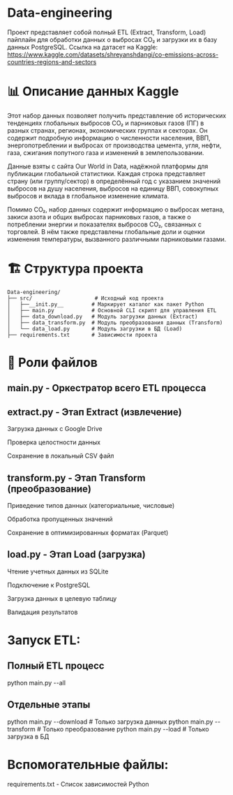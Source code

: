 # Data-engineering
Проект представляет собой полный ETL (Extract, Transform, Load) пайплайн для обработки данных о выбросах CO₂ и загрузки их в базу данных PostgreSQL.
Ссылка на датасет на Kaggle: https://www.kaggle.com/datasets/shreyanshdangi/co-emissions-across-countries-regions-and-sectors

# 📊 Описание данных Kaggle
Этот набор данных позволяет получить представление об исторических тенденциях глобальных выбросов CO₂ и парниковых газов (ПГ) в разных странах, регионах, экономических группах и секторах. Он содержит подробную информацию о численности населения, ВВП, энергопотреблении и выбросах от производства цемента, угля, нефти, газа, сжигания попутного газа и изменений в землепользовании.

Данные взяты с сайта Our World in Data, надёжной платформы для публикации глобальной статистики. Каждая строка представляет страну (или группу/сектор) в определённый год с указанием значений выбросов на душу населения, выбросов на единицу ВВП, совокупных выбросов и вклада в глобальное изменение климата.

Помимо CO₂, набор данных содержит информацию о выбросах метана, закиси азота и общих выбросах парниковых газов, а также о потреблении энергии и показателях выбросов CO₂, связанных с торговлей. В нём также представлены глобальные доли и оценки изменения температуры, вызванного различными парниковыми газами.

# 🏗️ Структура проекта
```plaintext
Data-engineering/
├── src/                    # Исходный код проекта
│   ├──__init.py__         # Маркирует каталог как пакет Python
│   ├── main.py            # Основной CLI скрипт для управления ETL
│   ├── data_download.py   # Модуль загрузки данных (Extract)
│   ├── data_transform.py  # Модуль преобразования данных (Transform)
│   └── data_load.py       # Модуль загрузки в БД (Load)
├── requirements.txt       # Зависимости проекта
```
# 🔧 Роли файлов
## main.py - Оркестратор всего ETL процесса

## extract.py - Этап Extract (извлечение)

Загрузка данных с Google Drive

Проверка целостности данных

Сохранение в локальный CSV файл

## transform.py - Этап Transform (преобразование)

Приведение типов данных (категориальные, числовые)

Обработка пропущенных значений

Сохранение в оптимизированных форматах (Parquet)

## load.py - Этап Load (загрузка)

Чтение учетных данных из SQLite

Подключение к PostgreSQL

Загрузка данных в целевую таблицу

Валидация результатов

# Запуск ETL:

## Полный ETL процесс
python main.py --all

## Отдельные этапы
python main.py --download    # Только загрузка данных
python main.py --transform   # Только преобразование
python main.py --load        # Только загрузка в БД

# Вспомогательные файлы:
requirements.txt - Список зависимостей Python
